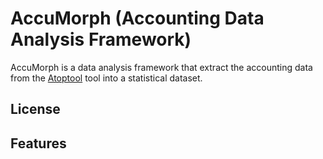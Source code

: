 # AccuMorph (Accounting Data Analysis Framework)
AccuMorph is a data analysis framework that extract the accounting data from the [Atoptool](https://github.com/Atoptool/atop) tool into a statistical dataset.

## License

## Features

